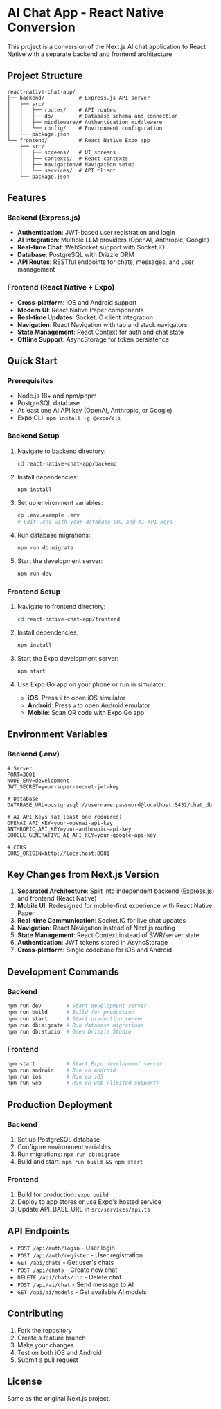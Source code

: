 # AI Chat App - React Native Conversion

This project is a conversion of the Next.js AI chat application to React Native with a separate backend and frontend architecture.

## Project Structure

```
react-native-chat-app/
├── backend/           # Express.js API server
│   ├── src/
│   │   ├── routes/    # API routes
│   │   ├── db/        # Database schema and connection
│   │   ├── middleware/# Authentication middleware
│   │   └── config/    # Environment configuration
│   └── package.json
└── frontend/          # React Native Expo app
    ├── src/
    │   ├── screens/   # UI screens
    │   ├── contexts/  # React contexts
    │   ├── navigation/# Navigation setup
    │   └── services/  # API client
    └── package.json
```

## Features

### Backend (Express.js)
- **Authentication**: JWT-based user registration and login
- **AI Integration**: Multiple LLM providers (OpenAI, Anthropic, Google)
- **Real-time Chat**: WebSocket support with Socket.IO
- **Database**: PostgreSQL with Drizzle ORM
- **API Routes**: RESTful endpoints for chats, messages, and user management

### Frontend (React Native + Expo)
- **Cross-platform**: iOS and Android support
- **Modern UI**: React Native Paper components
- **Real-time Updates**: Socket.IO client integration
- **Navigation**: React Navigation with tab and stack navigators
- **State Management**: React Context for auth and chat state
- **Offline Support**: AsyncStorage for token persistence

## Quick Start

### Prerequisites
- Node.js 18+ and npm/pnpm
- PostgreSQL database
- At least one AI API key (OpenAI, Anthropic, or Google)
- Expo CLI: `npm install -g @expo/cli`

### Backend Setup

1. Navigate to backend directory:
   ```bash
   cd react-native-chat-app/backend
   ```

2. Install dependencies:
   ```bash
   npm install
   ```

3. Set up environment variables:
   ```bash
   cp .env.example .env
   # Edit .env with your database URL and AI API keys
   ```

4. Run database migrations:
   ```bash
   npm run db:migrate
   ```

5. Start the development server:
   ```bash
   npm run dev
   ```

### Frontend Setup

1. Navigate to frontend directory:
   ```bash
   cd react-native-chat-app/frontend
   ```

2. Install dependencies:
   ```bash
   npm install
   ```

3. Start the Expo development server:
   ```bash
   npm start
   ```

4. Use Expo Go app on your phone or run in simulator:
   - **iOS**: Press `i` to open iOS simulator
   - **Android**: Press `a` to open Android emulator
   - **Mobile**: Scan QR code with Expo Go app

## Environment Variables

### Backend (.env)
```env
# Server
PORT=3001
NODE_ENV=development
JWT_SECRET=your-super-secret-jwt-key

# Database
DATABASE_URL=postgresql://username:password@localhost:5432/chat_db

# AI API Keys (at least one required)
OPENAI_API_KEY=your-openai-api-key
ANTHROPIC_API_KEY=your-anthropic-api-key
GOOGLE_GENERATIVE_AI_API_KEY=your-google-api-key

# CORS
CORS_ORIGIN=http://localhost:8081
```

## Key Changes from Next.js Version

1. **Separated Architecture**: Split into independent backend (Express.js) and frontend (React Native)
2. **Mobile UI**: Redesigned for mobile-first experience with React Native Paper
3. **Real-time Communication**: Socket.IO for live chat updates
4. **Navigation**: React Navigation instead of Next.js routing
5. **State Management**: React Context instead of SWR/server state
6. **Authentication**: JWT tokens stored in AsyncStorage
7. **Cross-platform**: Single codebase for iOS and Android

## Development Commands

### Backend
```bash
npm run dev        # Start development server
npm run build      # Build for production
npm run start      # Start production server
npm run db:migrate # Run database migrations
npm run db:studio  # Open Drizzle Studio
```

### Frontend
```bash
npm start          # Start Expo development server
npm run android    # Run on Android
npm run ios        # Run on iOS
npm run web        # Run on web (limited support)
```

## Production Deployment

### Backend
1. Set up PostgreSQL database
2. Configure environment variables
3. Run migrations: `npm run db:migrate`
4. Build and start: `npm run build && npm start`

### Frontend
1. Build for production: `expo build`
2. Deploy to app stores or use Expo's hosted service
3. Update API_BASE_URL in `src/services/api.ts`

## API Endpoints

- `POST /api/auth/login` - User login
- `POST /api/auth/register` - User registration
- `GET /api/chats` - Get user's chats
- `POST /api/chats` - Create new chat
- `DELETE /api/chats/:id` - Delete chat
- `POST /api/ai/chat` - Send message to AI
- `GET /api/ai/models` - Get available AI models

## Contributing

1. Fork the repository
2. Create a feature branch
3. Make your changes
4. Test on both iOS and Android
5. Submit a pull request

## License

Same as the original Next.js project.